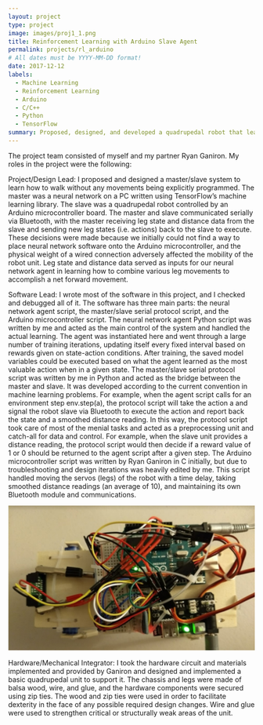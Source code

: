 ```yaml
---
layout: project
type: project
image: images/proj1_1.png
title: Reinforcement Learning with Arduino Slave Agent
permalink: projects/rl_arduino
# All dates must be YYYY-MM-DD format!
date: 2017-12-12
labels:
  - Machine Learning
  - Reinforcement Learning
  - Arduino
  - C/C++
  - Python
  - TensorFlow
summary: Proposed, designed, and developed a quadrupedal robot that learns to walk in a direction using a neural network observing leg states/actions and distance measurements
---
```

The project team consisted of myself and my partner Ryan Ganiron. My roles in the project were the following:

Project/Design Lead:
I proposed and designed a master/slave system to learn how to walk without any movements being explicitly programmed. The master was a neural network on a PC written using TensorFlow’s machine learning library. The slave was a quadrupedal robot controlled by an Arduino microcontroller board. The master and slave communicated serially via Bluetooth, with the master receiving leg state and distance data from the slave and sending new leg states (i.e. actions) back to the slave to execute.
These decisions were made because we initially could not find a way to place neural network software onto the Arduino microcontroller, and the physical weight of a wired connection adversely affected the mobility of the robot unit. Leg state and distance data served as inputs for our neural network agent in learning how to combine various leg movements to accomplish a net forward movement.
 
Software Lead:
I wrote most of the software in this project, and I checked and debugged all of it. The software has three main parts: the neural network agent script, the master/slave serial protocol script, and the Arduino microcontroller script.
The neural network agent Python script was written by me and acted as the main control of the system and handled the actual learning. The agent was instantiated here and went through a large number of training iterations, updating itself every fixed interval based on rewards given on state-action conditions. After training, the saved model variables could be executed based on what the agent learned as the most valuable action when in a given state.
The master/slave serial protocol script was written by me in Python and acted as the bridge between the master and slave. It was developed according to the current convention in machine learning problems. For example, when the agent script calls for an environment step env.step(a), the protocol script will take the action a and signal the robot slave via Bluetooth to execute the action and report back the state and a smoothed distance reading. In this way, the protocol script took care of most of the menial tasks and acted as a preprocessing unit and catch-all for data and control. For example, when the slave unit provides a distance reading, the protocol script would then decide if a reward value of 1 or 0 should be returned to the agent script after a given step.
The Arduino microcontroller script was written by Ryan Ganiron in C initially, but due to troubleshooting and design iterations was heavily edited by me. This script handled moving the servos (legs) of the robot with a time delay, taking smoothed distance readings (an average of 10), and maintaining its own Bluetooth module and communications.

  <img class="ui medium right floated rounded image" src="../images/proj1_fig1.jpg">

Hardware/Mechanical Integrator:
        	I took the hardware circuit and materials implemented and provided by Ganiron and designed and implemented a basic quadrupedal unit to support it. The chassis and legs were made of balsa wood, wire, and glue, and the hardware components were secured using zip ties. The wood and zip ties were used in order to facilitate dexterity in the face of any possible required design changes. Wire and glue were used to strengthen critical or structurally weak areas of the unit.




